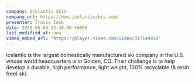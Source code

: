 ```yaml
---
company: Icelantic Skis
company_url: https://www.icelanticskis.com/
presenter: Travis Cook 
date: 2018-05-03 13:30:00 +0000
last_modified_at: now
vimeo_embed_url: "https://player.vimeo.com/video/317144920"
---
```


Icelantic is the largest domestically manufactured ski company in the U.S. whose world headquarters is in Golden, CO. Their challenge is to help develop a durable, high performance, light weight, 100% recyclable (& resin free) ski.
